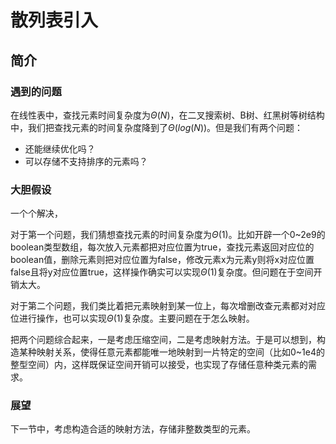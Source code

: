 # 散列表引入

## 简介

### 遇到的问题

在线性表中，查找元素时间复杂度为$\Theta(N)$，在二叉搜索树、B树、红黑树等树结构中，我们把查找元素的时间复杂度降到了$\Theta(log(N))$。但是我们有两个问题：

- 还能继续优化吗？
- 可以存储不支持排序的元素吗？

### 大胆假设

一个个解决，

对于第一个问题，我们猜想查找元素的时间复杂度为$\Theta(1)$。比如开辟一个0~2e9的boolean类型数组，每次放入元素都把对应位置为true，查找元素返回对应位的boolean值，删除元素则把对应位置为false，修改元素x为元素y则将x对应位置false且将y对应位置true，这样操作确实可以实现$\Theta(1)$复杂度。但问题在于空间开销太大。

对于第二个问题，我们类比着把元素映射到某一位上，每次增删改查元素都对对应位进行操作，也可以实现$\Theta(1)$复杂度。主要问题在于怎么映射。

把两个问题综合起来，一是考虑压缩空间，二是考虑映射方法。于是可以想到，构造某种映射关系，使得任意元素都能唯一地映射到一片特定的空间（比如0~1e4的整型空间）内，这样既保证空间开销可以接受，也实现了存储任意种类元素的需求。

### 展望

下一节中，考虑构造合适的映射方法，存储非整数类型的元素。
